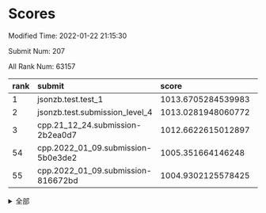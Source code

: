 # Scores

Modified Time: 2022-01-22 21:15:30

Submit Num: 207

All Rank Num: 63157

| rank |               submit               |       score        |       sigma        | pk_num |
| :--- | :--------------------------------- | :----------------- | :----------------- | :----- |
| 1    | jsonzb.test.test_1                 | 1013.6705284539983 | 0.8118717253752422 | 1224   |
| 2    | jsonzb.test.submission_level_4     | 1013.0281948060772 | 0.7988292695331517 | 1219   |
| 3    | cpp.21_12_24.submission-2b2ea0d7   | 1012.6622615012897 | 0.7586860110886228 | 1220   |
| 54   | cpp.2022_01_09.submission-5b0e3de2 | 1005.351664146248  | 0.7342397117685221 | 1215   |
| 55   | cpp.2022_01_09.submission-816672bd | 1004.9302125578425 | 0.7200289628826909 | 1220   |


<details>
<summary>全部</summary>

| rank |                 submit                 |       score        |       sigma        | pk_num |
| :--- | :------------------------------------- | :----------------- | :----------------- | :----- |
| 1    | jsonzb.test.test_1                     | 1013.6705284539983 | 0.8118717253752422 | 1224   |
| 2    | jsonzb.test.submission_level_4         | 1013.0281948060772 | 0.7988292695331517 | 1219   |
| 3    | cpp.21_12_24.submission-2b2ea0d7       | 1012.6622615012897 | 0.7586860110886228 | 1220   |
| 4    | gobigger.level_3.submission_level_3_8  | 1012.1901088037749 | 0.7893007229649719 | 1219   |
| 5    | gobigger.level_3.submission_level_3_40 | 1011.7803996689279 | 0.808949624226536  | 1223   |
| 6    | gobigger.level_3.submission_level_3_24 | 1011.6323466037577 | 0.782504164346095  | 1223   |
| 7    | gobigger.level_3.submission_level_3_15 | 1011.5972645117923 | 0.8039750972154748 | 1222   |
| 8    | gobigger.level_3.submission_level_3_35 | 1011.5062337369479 | 0.7738130797091994 | 1225   |
| 9    | gobigger.level_3.submission_level_3_23 | 1011.2341363308091 | 0.795430348124202  | 1218   |
| 10   | gobigger.level_3.submission_level_3_45 | 1011.0799763268295 | 0.7779327461916625 | 1216   |
| 11   | gobigger.level_3.submission_level_3_46 | 1011.0631765683756 | 0.7648893646811418 | 1218   |
| 12   | gobigger.level_3.submission_level_3_42 | 1011.0235624059029 | 0.77596364944315   | 1221   |
| 13   | gobigger.level_3.submission_level_3_5  | 1010.7096768726825 | 0.7595960410043482 | 1220   |
| 14   | gobigger.level_3.submission_level_3_1  | 1010.4336775184851 | 0.7791226492861791 | 1218   |
| 15   | gobigger.level_3.submission_level_3_49 | 1010.3573804686223 | 0.7711801148539966 | 1223   |
| 16   | gobigger.level_3.submission_level_3_12 | 1010.3545445457725 | 0.7492466416182632 | 1218   |
| 17   | gobigger.level_3.submission_level_3_34 | 1010.3146235190414 | 0.7658319347220319 | 1227   |
| 18   | gobigger.level_3.submission_level_3_20 | 1010.2613848460059 | 0.7617539342383947 | 1219   |
| 19   | gobigger.level_3.submission_level_3_10 | 1010.1358295604217 | 0.7669971378365098 | 1224   |
| 20   | gobigger.level_3.submission_level_3_29 | 1010.0589978683496 | 0.7686935759125347 | 1215   |
| 21   | gobigger.level_3.submission_level_3_39 | 1010.014632530707  | 0.7711573642410822 | 1218   |
| 22   | gobigger.level_3.submission_level_3_31 | 1009.9126834078075 | 0.7533117795198366 | 1217   |
| 23   | gobigger.level_3.submission_level_3_11 | 1009.8878300465918 | 0.7536983672857387 | 1218   |
| 24   | gobigger.level_3.submission_level_3_4  | 1009.8740504644977 | 0.7432401251327159 | 1225   |
| 25   | gobigger.level_3.submission_level_3_33 | 1009.8103468600364 | 0.740110672737235  | 1218   |
| 26   | gobigger.level_3.submission_level_3_37 | 1009.7398942819815 | 0.7465324528212743 | 1221   |
| 27   | gobigger.level_3.submission_level_3_32 | 1009.7062532102028 | 0.7639600089090453 | 1216   |
| 28   | gobigger.level_3.submission_level_3_18 | 1009.6399179101976 | 0.7535890235971631 | 1227   |
| 29   | gobigger.level_3.submission_level_3_2  | 1009.6141848583356 | 0.7828324611145941 | 1220   |
| 30   | gobigger.level_3.submission_level_3_26 | 1009.5792847360966 | 0.748259686695952  | 1221   |
| 31   | gobigger.level_3.submission_level_3_17 | 1009.565353390961  | 0.7352179334923745 | 1216   |
| 32   | gobigger.level_3.submission_level_3_9  | 1009.5456901728429 | 0.7622585538342921 | 1219   |
| 33   | gobigger.level_3.submission_level_3_43 | 1009.4776278693465 | 0.7638469176205014 | 1218   |
| 34   | gobigger.level_3.submission_level_3_0  | 1009.4699331689252 | 0.7533017069721675 | 1219   |
| 35   | gobigger.level_3.submission_level_3_6  | 1009.452207865457  | 0.7673289009669729 | 1219   |
| 36   | gobigger.level_3.submission_level_3_25 | 1009.2335706507126 | 0.7585076536526513 | 1219   |
| 37   | gobigger.level_3.submission_level_3_14 | 1009.2107867745179 | 0.751645739823958  | 1218   |
| 38   | gobigger.level_3.submission_level_3_3  | 1009.2031424713974 | 0.7342748900540634 | 1222   |
| 39   | gobigger.level_3.submission_level_3_22 | 1009.1865431050991 | 0.739269668917058  | 1219   |
| 40   | gobigger.level_3.submission_level_3_36 | 1009.1256298031841 | 0.7499179239626566 | 1219   |
| 41   | gobigger.level_3.submission_level_3_38 | 1009.098523670436  | 0.7473505903117069 | 1218   |
| 42   | gobigger.level_3.submission_level_3_13 | 1009.0295290974653 | 0.7659500630507079 | 1218   |
| 43   | gobigger.level_3.submission_level_3_21 | 1008.9051015958813 | 0.7501448605800228 | 1220   |
| 44   | gobigger.level_3.submission_level_3_41 | 1008.8875380033769 | 0.7572004380704981 | 1225   |
| 45   | gobigger.level_3.submission_level_3_44 | 1008.7330356945762 | 0.7512096005055224 | 1216   |
| 46   | gobigger.level_3.submission_level_3_19 | 1008.6763037198522 | 0.7556589231850321 | 1223   |
| 47   | gobigger.level_3.submission_level_3_16 | 1008.628174360378  | 0.7436003545609209 | 1221   |
| 48   | gobigger.level_3.submission_level_3_48 | 1008.5120690288725 | 0.7495077697939505 | 1217   |
| 49   | gobigger.level_3.submission_level_3_30 | 1008.4667550390918 | 0.7344768216655174 | 1213   |
| 50   | gobigger.level_3.submission_level_3_28 | 1008.4547262036062 | 0.7413563313582348 | 1222   |
| 51   | gobigger.level_3.submission_level_3_47 | 1008.1312045638498 | 0.745809030202949  | 1222   |
| 52   | gobigger.level_3.submission_level_3_27 | 1008.0699944277285 | 0.7469887229356919 | 1219   |
| 53   | gobigger.level_3.submission_level_3_7  | 1008.0111807593031 | 0.7569709633970789 | 1222   |
| 54   | cpp.2022_01_09.submission-5b0e3de2     | 1005.351664146248  | 0.7342397117685221 | 1215   |
| 55   | cpp.2022_01_09.submission-816672bd     | 1004.9302125578425 | 0.7200289628826909 | 1220   |
| 56   | gobigger.level_1.submission_level_1_23 | 1004.7822188327646 | 0.7227673995480712 | 1220   |
| 57   | gobigger.level_1.submission_level_1_12 | 1004.3949054800429 | 0.7223793163753551 | 1221   |
| 58   | gobigger.level_1.submission_level_1_1  | 1004.3223687760558 | 0.7191408833160805 | 1222   |
| 59   | gobigger.level_1.submission_level_1_37 | 1004.3000171668632 | 0.7210224198167781 | 1219   |
| 60   | gobigger.level_1.submission_level_1_8  | 1004.1803380206309 | 0.6977524040773769 | 1226   |
| 61   | gobigger.level_1.submission_level_1_7  | 1004.0452055052898 | 0.7126486640701389 | 1222   |
| 62   | gobigger.level_1.submission_level_1_22 | 1003.9485592064682 | 0.7188448500802169 | 1222   |
| 63   | gobigger.level_1.submission_level_1_24 | 1003.9441104169858 | 0.7192349561045163 | 1224   |
| 64   | gobigger.level_1.submission_level_1_17 | 1003.9402062347499 | 0.7171236890909511 | 1223   |
| 65   | gobigger.level_1.submission_level_1_27 | 1003.9370727604885 | 0.716209028232597  | 1221   |
| 66   | gobigger.level_1.submission_level_1_39 | 1003.9296562682233 | 0.7130228453090047 | 1224   |
| 67   | gobigger.level_1.submission_level_1_31 | 1003.8725568521346 | 0.7130698738313979 | 1223   |
| 68   | gobigger.level_1.submission_level_1_19 | 1003.8310411754376 | 0.7236542466489118 | 1218   |
| 69   | gobigger.level_1.submission_level_1_3  | 1003.8167316250643 | 0.7226268612238435 | 1222   |
| 70   | gobigger.level_1.submission_level_1_32 | 1003.7609112850408 | 0.7162543803218626 | 1220   |
| 71   | gobigger.level_1.submission_level_1_43 | 1003.7169812969419 | 0.7192959642953365 | 1223   |
| 72   | gobigger.level_1.submission_level_1_25 | 1003.700393853316  | 0.713590211505207  | 1222   |
| 73   | gobigger.level_1.submission_level_1_5  | 1003.6738244037386 | 0.7226210218684326 | 1219   |
| 74   | gobigger.level_1.submission_level_1_48 | 1003.6433421979165 | 0.7268880583872507 | 1222   |
| 75   | gobigger.level_1.submission_level_1_15 | 1003.6042886932809 | 0.7072168129785937 | 1224   |
| 76   | gobigger.level_1.submission_level_1_28 | 1003.5522292093987 | 0.713484607776634  | 1225   |
| 77   | gobigger.level_1.submission_level_1_14 | 1003.5367092026837 | 0.7208821042891969 | 1218   |
| 78   | gobigger.level_1.submission_level_1_34 | 1003.5084920281832 | 0.7180635058153516 | 1222   |
| 79   | gobigger.level_1.submission_level_1_49 | 1003.4475597298755 | 0.7077644812822265 | 1224   |
| 80   | gobigger.level_1.submission_level_1_20 | 1003.4438940641398 | 0.7068925322285031 | 1217   |
| 81   | gobigger.level_1.submission_level_1_26 | 1003.3657469740176 | 0.7208819819252469 | 1223   |
| 82   | gobigger.level_1.submission_level_1_35 | 1003.296138252468  | 0.7151017343353563 | 1225   |
| 83   | gobigger.level_1.submission_level_1_38 | 1003.2314913192305 | 0.7081164181066294 | 1222   |
| 84   | gobigger.level_1.submission_level_1_4  | 1003.2108463926497 | 0.7093658576524315 | 1218   |
| 85   | gobigger.level_1.submission_level_1_21 | 1003.1747419526664 | 0.7145323399952386 | 1223   |
| 86   | gobigger.level_1.submission_level_1_44 | 1003.161885343253  | 0.7125716777693488 | 1214   |
| 87   | gobigger.level_1.submission_level_1_9  | 1003.0802767767996 | 0.7239593341975912 | 1215   |
| 88   | gobigger.level_1.submission_level_1_18 | 1003.0624342143824 | 0.710692199736196  | 1218   |
| 89   | gobigger.level_1.submission_level_1_2  | 1003.0287415115075 | 0.7117256222114847 | 1222   |
| 90   | gobigger.level_1.submission_level_1_41 | 1003.0256686477436 | 0.7260006649925342 | 1219   |
| 91   | gobigger.level_1.submission_level_1_6  | 1002.9982325553656 | 0.7117779863394694 | 1224   |
| 92   | gobigger.level_1.submission_level_1_30 | 1002.8706705354347 | 0.707731559216244  | 1219   |
| 93   | gobigger.level_1.submission_level_1_45 | 1002.849097087745  | 0.7071678131125178 | 1222   |
| 94   | gobigger.level_1.submission_level_1_11 | 1002.8224973373128 | 0.7114622880694588 | 1223   |
| 95   | gobigger.level_1.submission_level_1_46 | 1002.8004422622856 | 0.7219837199585674 | 1223   |
| 96   | gobigger.level_1.submission_level_1_16 | 1002.7276235170168 | 0.7078757151135562 | 1221   |
| 97   | gobigger.level_1.submission_level_1_33 | 1002.7055826650829 | 0.7161884905776943 | 1217   |
| 98   | gobigger.level_1.submission_level_1_42 | 1002.6413091633544 | 0.7163744950311973 | 1218   |
| 99   | gobigger.level_1.submission_level_1_36 | 1002.6186978993628 | 0.7114478577080567 | 1222   |
| 100  | gobigger.level_1.submission_level_1_13 | 1002.6158015062714 | 0.7134401755986437 | 1217   |
| 101  | gobigger.level_1.submission_level_1_40 | 1002.5834614822886 | 0.7182652734986775 | 1215   |
| 102  | gobigger.level_1.submission_level_1_47 | 1002.4945750293022 | 0.7095938310959206 | 1222   |
| 103  | gobigger.level_1.submission_level_1_0  | 1002.3711821038755 | 0.7002146675570486 | 1219   |
| 104  | gobigger.level_1.submission_level_1_10 | 1002.3210048256728 | 0.7150300060962077 | 1223   |
| 105  | gobigger.level_1.submission_level_1_29 | 1002.2589275502579 | 0.7147793854416721 | 1219   |
| 106  | gobigger.random.submission_random_4    | 997.7909271028202  | 0.7166336715297797 | 1219   |
| 107  | gobigger.random.submission_random_37   | 996.9180586249906  | 0.7065319551501068 | 1224   |
| 108  | gobigger.random.submission_random_16   | 996.9025668323208  | 0.7088403990229264 | 1220   |
| 109  | gobigger.random.submission_random_5    | 996.861321689435   | 0.7086012337392464 | 1221   |
| 110  | gobigger.random.submission_random_13   | 996.6536196611626  | 0.7243084917536077 | 1228   |
| 111  | gobigger.random.submission_random_35   | 996.5933631449573  | 0.7157679157012643 | 1225   |
| 112  | gobigger.random.submission_random_31   | 996.5365117218382  | 0.7118692461560705 | 1222   |
| 113  | gobigger.random.submission_random_25   | 996.4600127883361  | 0.7081497560962067 | 1223   |
| 114  | gobigger.random.submission_random_14   | 996.4032744534251  | 0.7142015738903453 | 1223   |
| 115  | gobigger.random.submission_random_17   | 996.3114447940212  | 0.7217661783514927 | 1220   |
| 116  | gobigger.random.submission_random_12   | 996.2888411923581  | 0.7091996737552184 | 1219   |
| 117  | gobigger.random.submission_random_18   | 996.2850239228811  | 0.7113649942134378 | 1217   |
| 118  | gobigger.random.submission_random_41   | 996.2628301556073  | 0.7021121795234933 | 1223   |
| 119  | gobigger.random.submission_random_2    | 996.2343711379299  | 0.7017760697040675 | 1224   |
| 120  | gobigger.random.submission_random_7    | 996.202026517292   | 0.7043327168622842 | 1222   |
| 121  | gobigger.random.submission_random_29   | 996.0898942801653  | 0.714540138254594  | 1221   |
| 122  | gobigger.random.submission_random_39   | 996.0819919120706  | 0.7021613216370534 | 1223   |
| 123  | gobigger.random.submission_random_1    | 996.0746652448112  | 0.7205262950124138 | 1217   |
| 124  | gobigger.random.submission_random_30   | 996.0605258557451  | 0.7116710246959493 | 1215   |
| 125  | gobigger.random.submission_random_42   | 996.054370521171   | 0.7105369845957581 | 1220   |
| 126  | gobigger.random.submission_random_48   | 996.0531384788524  | 0.7091235285019831 | 1218   |
| 127  | gobigger.random.submission_random_26   | 996.0037036272265  | 0.7098226662903743 | 1222   |
| 128  | gobigger.random.submission_random_22   | 995.9524534219187  | 0.6945431054459703 | 1215   |
| 129  | gobigger.random.submission_random_8    | 995.9377055257916  | 0.7159843172835215 | 1218   |
| 130  | gobigger.random.submission_random_40   | 995.8436330039873  | 0.7134090859781589 | 1219   |
| 131  | gobigger.random.submission_random_24   | 995.814344176307   | 0.73420615418286   | 1225   |
| 132  | gobigger.random.submission_random_36   | 995.7988929472777  | 0.715790526431586  | 1221   |
| 133  | gobigger.random.submission_random_44   | 995.7507465080373  | 0.7057453373266652 | 1220   |
| 134  | gobigger.random.submission_random_45   | 995.7231810721202  | 0.7142709743252749 | 1217   |
| 135  | gobigger.random.submission_random_34   | 995.7035546062432  | 0.7126352815238997 | 1224   |
| 136  | gobigger.random.submission_random_47   | 995.6976447733401  | 0.7072136007627053 | 1220   |
| 137  | gobigger.random.submission_random_32   | 995.6875186480215  | 0.7136400531938518 | 1218   |
| 138  | gobigger.random.submission_random_20   | 995.62944064772    | 0.7051459631073285 | 1215   |
| 139  | gobigger.random.submission_random_15   | 995.5856216658766  | 0.7284068470803714 | 1219   |
| 140  | gobigger.random.submission_random_21   | 995.5795101431223  | 0.706881370174698  | 1225   |
| 141  | gobigger.random.submission_random_3    | 995.5251812798521  | 0.7198516050262427 | 1215   |
| 142  | gobigger.random.submission_random_27   | 995.5080208727392  | 0.7065942259110852 | 1218   |
| 143  | gobigger.random.submission_random_6    | 995.4378737916874  | 0.7137996674398478 | 1220   |
| 144  | gobigger.random.submission_random_38   | 995.369276610717   | 0.7159987339472984 | 1224   |
| 145  | gobigger.random.submission_random_33   | 995.3133849453832  | 0.7082405453008714 | 1215   |
| 146  | gobigger.random.submission_random_0    | 995.2403324787624  | 0.7189959934420448 | 1221   |
| 147  | gobigger.random.submission_random_10   | 995.1941028404409  | 0.7196330759171056 | 1222   |
| 148  | gobigger.random.submission_random_43   | 995.1324750656896  | 0.7136910490167446 | 1221   |
| 149  | gobigger.random.submission_random_28   | 995.0673624866963  | 0.7053641930622078 | 1226   |
| 150  | gobigger.random.submission_random_46   | 995.0610666353957  | 0.7037731507096255 | 1215   |
| 151  | gobigger.random.submission_random_23   | 995.0472380907294  | 0.7301521231408168 | 1220   |
| 152  | gobigger.random.submission_random_19   | 994.8028371674827  | 0.7169853408391877 | 1224   |
| 153  | gobigger.random.submission_random_49   | 994.784818674606   | 0.7085387545585315 | 1222   |
| 154  | gobigger.random.submission_random_11   | 994.6704530501265  | 0.718426263453381  | 1222   |
| 155  | gobigger.random.submission_random_9    | 994.1113114528348  | 0.7231782914614874 | 1219   |
| 156  | gobigger.level_2.submission_level_2_25 | 993.4313275461126  | 0.7187882224972627 | 1216   |
| 157  | gobigger.level_2.submission_level_2_42 | 993.2487002804277  | 0.7428648332999225 | 1222   |
| 158  | gobigger.level_2.submission_level_2_6  | 993.2061007593824  | 0.7271351904020258 | 1221   |
| 159  | gobigger.level_2.submission_level_2_45 | 993.0993453369744  | 0.7402943179646132 | 1221   |
| 160  | gobigger.level_2.submission_level_2_44 | 993.0698265465661  | 0.7499924986903722 | 1226   |
| 161  | gobigger.level_2.submission_level_2_20 | 993.052451510604   | 0.7254963400141011 | 1222   |
| 162  | gobigger.level_2.submission_level_2_7  | 992.9368840366305  | 0.7263617996032612 | 1219   |
| 163  | gobigger.level_2.submission_level_2_26 | 992.8950083790157  | 0.741628770724265  | 1223   |
| 164  | gobigger.level_2.submission_level_2_40 | 992.8681195567881  | 0.7486363478604969 | 1215   |
| 165  | gobigger.level_2.submission_level_2_32 | 992.7206361086336  | 0.7312607218731159 | 1226   |
| 166  | gobigger.level_2.submission_level_2_24 | 992.6748888144275  | 0.74012052617546   | 1226   |
| 167  | gobigger.level_2.submission_level_2_3  | 992.5425815672435  | 0.7454074786900544 | 1224   |
| 168  | gobigger.level_2.submission_level_2_46 | 992.5416656289245  | 0.732008446865522  | 1220   |
| 169  | gobigger.level_2.submission_level_2_49 | 992.4984128554088  | 0.741575916279045  | 1221   |
| 170  | gobigger.level_2.submission_level_2_43 | 992.4974733527584  | 0.7394219248784987 | 1221   |
| 171  | gobigger.level_2.submission_level_2_14 | 992.4780935180805  | 0.7303021267163677 | 1224   |
| 172  | gobigger.level_2.submission_level_2_48 | 992.4520169060138  | 0.7349291921149849 | 1218   |
| 173  | gobigger.level_2.submission_level_2_5  | 992.4021163240864  | 0.7240016219014365 | 1221   |
| 174  | gobigger.level_2.submission_level_2_10 | 992.3015744537273  | 0.7194881294888601 | 1218   |
| 175  | gobigger.level_2.submission_level_2_18 | 992.2953452183694  | 0.7415686150402614 | 1220   |
| 176  | gobigger.level_2.submission_level_2_0  | 992.2427259819274  | 0.7379272226886001 | 1220   |
| 177  | gobigger.level_2.submission_level_2_2  | 992.1919160005252  | 0.7682063204268891 | 1217   |
| 178  | gobigger.level_2.submission_level_2_29 | 992.1669167291116  | 0.7535133366536632 | 1223   |
| 179  | gobigger.level_2.submission_level_2_4  | 992.1320639664355  | 0.7453495807677862 | 1222   |
| 180  | gobigger.level_2.submission_level_2_9  | 992.0975320561896  | 0.7434258346028227 | 1221   |
| 181  | gobigger.level_2.submission_level_2_30 | 992.0501036066323  | 0.7325278469405291 | 1221   |
| 182  | gobigger.level_2.submission_level_2_39 | 991.996705854082   | 0.7615997524634018 | 1218   |
| 183  | gobigger.level_2.submission_level_2_12 | 991.9666501492331  | 0.7451248110103608 | 1223   |
| 184  | gobigger.level_2.submission_level_2_37 | 991.8937544418766  | 0.7523065042487389 | 1218   |
| 185  | gobigger.level_2.submission_level_2_17 | 991.8543137086184  | 0.7412049476827047 | 1219   |
| 186  | gobigger.level_2.submission_level_2_22 | 991.8278373835997  | 0.7517168926564796 | 1224   |
| 187  | gobigger.level_2.submission_level_2_31 | 991.8216807782223  | 0.7695242880756302 | 1225   |
| 188  | gobigger.level_2.submission_level_2_23 | 991.6370615376327  | 0.7547295304801162 | 1213   |
| 189  | gobigger.level_2.submission_level_2_27 | 991.6277967815297  | 0.7510010859510453 | 1221   |
| 190  | gobigger.level_2.submission_level_2_41 | 991.6135311131952  | 0.7338610833411644 | 1223   |
| 191  | gobigger.level_2.submission_level_2_21 | 991.5564824442166  | 0.7475943611089744 | 1220   |
| 192  | gobigger.level_2.submission_level_2_35 | 991.547140502562   | 0.7484468800934738 | 1220   |
| 193  | gobigger.level_2.submission_level_2_36 | 991.5225435224121  | 0.7457233326780375 | 1219   |
| 194  | gobigger.level_2.submission_level_2_11 | 991.389536375518   | 0.7454144440705982 | 1219   |
| 195  | gobigger.level_2.submission_level_2_34 | 991.3724268374004  | 0.7360587550807831 | 1218   |
| 196  | gobigger.level_2.submission_level_2_33 | 991.3674271925503  | 0.7589233610795312 | 1225   |
| 197  | gobigger.level_2.submission_level_2_16 | 991.232967317192   | 0.7549338261070755 | 1222   |
| 198  | gobigger.level_2.submission_level_2_13 | 991.1634471751298  | 0.7537096555141154 | 1225   |
| 199  | gobigger.level_2.submission_level_2_19 | 991.119836399946   | 0.7581380251345312 | 1223   |
| 200  | gobigger.level_2.submission_level_2_38 | 991.0584330440242  | 0.7481485148392126 | 1221   |
| 201  | gobigger.level_2.submission_level_2_47 | 991.0502003653617  | 0.7471971120289173 | 1221   |
| 202  | gobigger.level_2.submission_level_2_15 | 990.7487848552696  | 0.7739786454786811 | 1214   |
| 203  | gobigger.level_2.submission_level_2_1  | 990.5171253170188  | 0.7862114944013872 | 1216   |
| 204  | gobigger.level_2.submission_level_2_28 | 990.3813320286956  | 0.7601716270293711 | 1219   |
| 205  | gobigger.level_2.submission_level_2_8  | 990.0308403992376  | 0.7730132454536004 | 1218   |
| 206  | gobigger.none.submission_none_0        | 976.5032410545823  | 1.3009992535095196 | 1219   |
| 207  | gobigger.none.submission_none_1        | 976.385059022673   | 1.373483869711722  | 1216   |

</details>